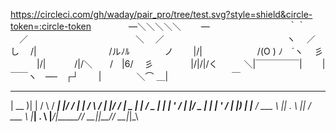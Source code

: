 https://circleci.com/gh/waday/pair_pro/tree/test.svg?style=shield&circle-token=:circle-token
       　　　　―＼＼＼＼＼
       　　―　　　　　　　　　｀｀
       　／　　　　　　　　　　　　 ＼
       　／　　　　　　　　　　　　　　ヽ
       　／　　　　　　　　　　　　　　　し
       　/|　　　　　　　　 /ルﾉﾙ　　　　ノ
       　　|/|　　　　　　 /(O ) ﾉ　´ヽ　 彡
       　　　|/|　　　 /|/＼　　/　|6/　 彡
       　　　　|/|/|/く　　　＼|￣￣￣￣￣|
       　　|￣￣ヽ　―‐　┌┘
       　　|　　　　＼⌒ ＿|
        　　　　　　　￣
 ____  _        _    ____ _  __   _   _    ____ _  __
 | __ )| |      / \  / ___| |/ /  | | / \  / ___| |/ /
 |  _ \| |     / _ \| |   | ' /_  | |/ _ \| |   | ' / 
 | |_) | |___ / ___ \ |___| . \ |_| / ___ \ |___| . \ 
 |____/|_____/_/   \_\____|_|\_\___/_/   \_\____|_|\_\
                                                      


